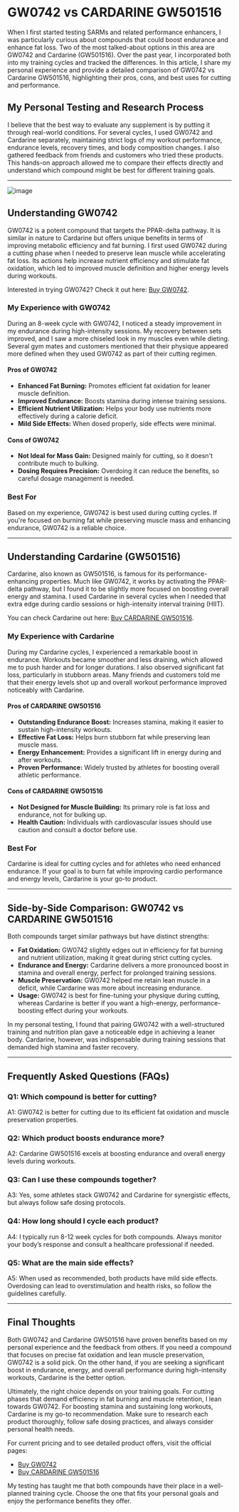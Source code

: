 <!-- Start of Article -->
<h1>GW0742 vs CARDARINE GW501516</h1>

<p>When I first started testing SARMs and related performance enhancers, I was particularly curious about compounds that could boost endurance and enhance fat loss. Two of the most talked-about options in this area are GW0742 and Cardarine (GW501516). Over the past year, I incorporated both into my training cycles and tracked the differences. In this article, I share my personal experience and provide a detailed comparison of GW0742 vs Cardarine GW501516, highlighting their pros, cons, and best uses for cutting and performance.</p>

<h2>My Personal Testing and Research Process</h2>
<p>I believe that the best way to evaluate any supplement is by putting it through real-world conditions. For several cycles, I used GW0742 and Cardarine separately, maintaining strict logs of my workout performance, endurance levels, recovery times, and body composition changes. I also gathered feedback from friends and customers who tried these products. This hands-on approach allowed me to compare their effects directly and understand which compound might be best for different training goals.</p>

<hr />

![image](https://github.com/user-attachments/assets/d375cf03-81be-485a-ade3-3b5382d5b06d)

<h2>Understanding GW0742</h2>
<p>GW0742 is a potent compound that targets the PPAR-delta pathway. It is similar in nature to Cardarine but offers unique benefits in terms of improving metabolic efficiency and fat burning. I first used GW0742 during a cutting phase when I needed to preserve lean muscle while accelerating fat loss. Its actions help increase nutrient efficiency and stimulate fat oxidation, which led to improved muscle definition and higher energy levels during workouts.</p>
<p>Interested in trying GW0742? Check it out here: <a href="https://www.chemyo.com/gw0742/?campaign=github&ref=166" target="_blank">Buy GW0742</a>.</p>

<h3>My Experience with GW0742</h3>
<p>During an 8-week cycle with GW0742, I noticed a steady improvement in my endurance during high-intensity sessions. My recovery between sets improved, and I saw a more chiseled look in my muscles even while dieting. Several gym mates and customers mentioned that their physique appeared more defined when they used GW0742 as part of their cutting regimen.</p>

<h4>Pros of GW0742</h4>
<ul>
  <li><strong>Enhanced Fat Burning:</strong> Promotes efficient fat oxidation for leaner muscle definition.</li>
  <li><strong>Improved Endurance:</strong> Boosts stamina during intense training sessions.</li>
  <li><strong>Efficient Nutrient Utilization:</strong> Helps your body use nutrients more effectively during a calorie deficit.</li>
  <li><strong>Mild Side Effects:</strong> When dosed properly, side effects were minimal.</li>
</ul>

<h4>Cons of GW0742</h4>
<ul>
  <li><strong>Not Ideal for Mass Gain:</strong> Designed mainly for cutting, so it doesn't contribute much to bulking.</li>
  <li><strong>Dosing Requires Precision:</strong> Overdoing it can reduce the benefits, so careful dosage management is needed.</li>
</ul>

<h3>Best For</h3>
<p>Based on my experience, GW0742 is best used during cutting cycles. If you're focused on burning fat while preserving muscle mass and enhancing endurance, GW0742 is a reliable choice.</p>

<hr />

<h2>Understanding Cardarine (GW501516)</h2>
<p>Cardarine, also known as GW501516, is famous for its performance-enhancing properties. Much like GW0742, it works by activating the PPAR-delta pathway, but I found it to be slightly more focused on boosting overall energy and stamina. I used Cardarine in several cycles when I needed that extra edge during cardio sessions or high-intensity interval training (HIIT).</p>
<p>You can check Cardarine out here: <a href="https://www.wb22trk.com/cmp/MJH8GQ/4HFK9N/?source_id=github" target="_blank">Buy CARDARINE GW501516</a>.</p>

<h3>My Experience with Cardarine</h3>
<p>During my Cardarine cycles, I experienced a remarkable boost in endurance. Workouts became smoother and less draining, which allowed me to push harder and for longer durations. I also observed significant fat loss, particularly in stubborn areas. Many friends and customers told me that their energy levels shot up and overall workout performance improved noticeably with Cardarine.</p>

<h4>Pros of CARDARINE GW501516</h4>
<ul>
  <li><strong>Outstanding Endurance Boost:</strong> Increases stamina, making it easier to sustain high-intensity workouts.</li>
  <li><strong>Effective Fat Loss:</strong> Helps burn stubborn fat while preserving lean muscle mass.</li>
  <li><strong>Energy Enhancement:</strong> Provides a significant lift in energy during and after workouts.</li>
  <li><strong>Proven Performance:</strong> Widely trusted by athletes for boosting overall athletic performance.</li>
</ul>

<h4>Cons of CARDARINE GW501516</h4>
<ul>
  <li><strong>Not Designed for Muscle Building:</strong> Its primary role is fat loss and endurance, not for bulking up.</li>
  <li><strong>Health Caution:</strong> Individuals with cardiovascular issues should use caution and consult a doctor before use.</li>
</ul>

<h3>Best For</h3>
<p>Cardarine is ideal for cutting cycles and for athletes who need enhanced endurance. If your goal is to burn fat while improving cardio performance and energy levels, Cardarine is your go-to product.</p>

<hr />

<h2>Side-by-Side Comparison: GW0742 vs CARDARINE GW501516</h2>
<p>Both compounds target similar pathways but have distinct strengths:</p>
<ul>
  <li><strong>Fat Oxidation:</strong> GW0742 slightly edges out in efficiency for fat burning and nutrient utilization, making it great during strict cutting cycles.</li>
  <li><strong>Endurance and Energy:</strong> Cardarine delivers a more pronounced boost in stamina and overall energy, perfect for prolonged training sessions.</li>
  <li><strong>Muscle Preservation:</strong> GW0742 helped me retain lean muscle in a deficit, while Cardarine was more about increasing endurance.</li>
  <li><strong>Usage:</strong> GW0742 is best for fine-tuning your physique during cutting, whereas Cardarine is better if you want a high-energy, performance-boosting effect during your workouts.</li>
</ul>
<p>In my personal testing, I found that pairing GW0742 with a well-structured training and nutrition plan gave a noticeable edge in achieving a leaner body. Cardarine, however, was indispensable during training sessions that demanded high stamina and faster recovery.</p>

<hr />

<h2>Frequently Asked Questions (FAQs)</h2>
<h3>Q1: Which compound is better for cutting?</h3>
<p>A1: GW0742 is better for cutting due to its efficient fat oxidation and muscle preservation properties.</p>

<h3>Q2: Which product boosts endurance more?</h3>
<p>A2: Cardarine GW501516 excels at boosting endurance and overall energy levels during workouts.</p>

<h3>Q3: Can I use these compounds together?</h3>
<p>A3: Yes, some athletes stack GW0742 and Cardarine for synergistic effects, but always follow safe dosing protocols.</p>

<h3>Q4: How long should I cycle each product?</h3>
<p>A4: I typically run 8-12 week cycles for both compounds. Always monitor your body’s response and consult a healthcare professional if needed.</p>

<h3>Q5: What are the main side effects?</h3>
<p>A5: When used as recommended, both products have mild side effects. Overdosing can lead to overstimulation and health risks, so follow the guidelines carefully.</p>

<hr />

<h2>Final Thoughts</h2>
<p>Both GW0742 and Cardarine GW501516 have proven benefits based on my personal experience and the feedback from others. If you need a compound that focuses on precise fat oxidation and lean muscle preservation, GW0742 is a solid pick. On the other hand, if you are seeking a significant boost in endurance, energy, and overall performance during high-intensity workouts, Cardarine is the better option.</p>
<p>Ultimately, the right choice depends on your training goals. For cutting phases that demand efficiency in fat burning and muscle retention, I lean towards GW0742. For boosting stamina and sustaining long workouts, Cardarine is my go-to recommendation. Make sure to research each product thoroughly, follow safe dosing practices, and always consider personal health needs.</p>
<p>For current pricing and to see detailed product offers, visit the official pages:
  <ul>
    <li><a href="https://www.chemyo.com/gw0742/?campaign=github&ref=166" target="_blank">Buy GW0742</a></li>
    <li><a href="https://www.wb22trk.com/cmp/MJH8GQ/4HFK9N/?source_id=github" target="_blank">Buy CARDARINE GW501516</a></li>
  </ul>
</p>
<p>My testing has taught me that both compounds have their place in a well-planned training cycle. Choose the one that fits your personal goals and enjoy the performance benefits they offer.</p>

<!-- End of Article -->
